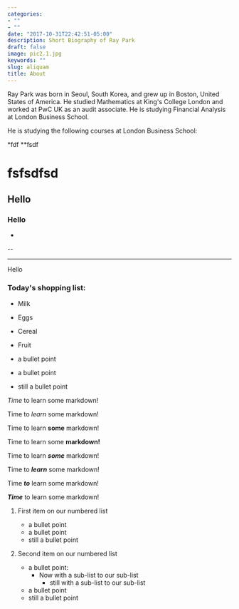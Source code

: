 ```yaml
---
categories:
- ""
- ""
date: "2017-10-31T22:42:51-05:00"
description: Short Biography of Ray Park
draft: false
image: pic2.1.jpg
keywords: ""
slug: aliquam
title: About
---
```


Ray Park was born in Seoul, South Korea, and grew up in Boston, United States of America. He studied Mathematics at King's College London and worked at PwC UK as an audit associate. He is studying Financial Analysis at London Business School. 

He is studying the following courses at London Business School: 

*fdf
**fsdf
# fsfsdfsd
## Hello 
### Hello 

-

--

--------------------

Hello 

### Today's shopping list:

* Milk
* Eggs
* Cereal
* Fruit

* a bullet point
- a bullet point
+ still a bullet point

*Time* to learn some markdown!

Time to _learn_ some markdown!

Time to learn **some** markdown!

Time to learn some __markdown!__

Time to learn __*some*__ markdown!

Time to **_learn_** some markdown!

Time ***to*** learn some markdown!

___Time___ to learn some markdown!

1. First item on our numbered list
    * a bullet point
    - a bullet point
    + still a bullet point
  
2. Second item on our numbered list
    * a bullet point:
        * Now with a sub-list to our sub-list
            * still with a sub-list to our sub-list
    - a bullet point
    + still a bullet point